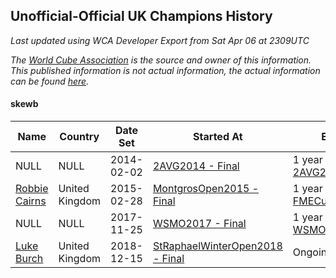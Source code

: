 ## Unofficial-Official UK Champions History

*Last updated using WCA Developer Export from Sat Apr 06 at 2309UTC*

*The [World Cube Association](https://www.worldcubeassociation.org) is the source and owner of this information. This published information is not actual information, the actual information can be found [here](https://www.worldcubeassociation.org/results).*

#### skewb

|Name|Country|Date Set|Started At|Ended At|Days Held|  
|--|--|--|--|--|--|  
|NULL|NULL|2014-02-02|[2AVG2014 - Final](https://www.worldcubeassociation.org/competitions/2AVG2014/results/all#eskewb_f)|1 year after [2AVG2014](https://www.worldcubeassociation.org/competitions/2AVG2014/results/all#eskewb_f)|365|  
|[Robbie Cairns](https://www.worldcubeassociation.org/persons/2014CAIR01)|United Kingdom|2015-02-28|[MontgrosOpen2015 - Final](https://www.worldcubeassociation.org/competitions/MontgrosOpen2015/results/all#eskewb_f)|1 year after [FMECuboyCalla2016](https://www.worldcubeassociation.org/competitions/FMECuboyCalla2016/results/all#eskewb_f)|995|  
|NULL|NULL|2017-11-25|[WSMO2017 - Final](https://www.worldcubeassociation.org/competitions/WSMO2017/results/all#eskewb_f)|1 year after [WSMO2017](https://www.worldcubeassociation.org/competitions/WSMO2017/results/all#eskewb_f)|365|  
|[Luke Burch](https://www.worldcubeassociation.org/persons/2018BURC03)|United Kingdom|2018-12-15|[StRaphaelWinterOpen2018 - Final](https://www.worldcubeassociation.org/competitions/StRaphaelWinterOpen2018/results/all#eskewb_f)|Ongoing|114|  
